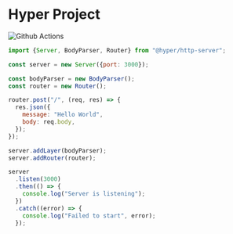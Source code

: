 # Hyper Project

![Github Actions](https://github.com/chyzwar/hyper/workflows/Build/badge.svg)


```js
import {Server, BodyParser, Router} from "@hyper/http-server";

const server = new Server({port: 3000});

const bodyParser = new BodyParser();
const router = new Router();

router.post("/", (req, res) => {
  res.json({
    message: "Hello World", 
    body: req.body,
  });
});

server.addLayer(bodyParser);
server.addRouter(router);

server
  .listen(3000)
  .then(() => {
    console.log("Server is listening"); 
  })
  .catch((error) => {
    console.log("Failed to start", error); 
  });
```
